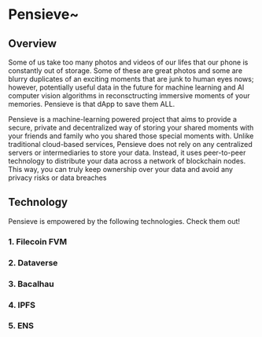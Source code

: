 # Pensieve~
 
## Overview

Some of us take too many photos and videos of our lifes that our phone is constantly out of storage. Some of these are great photos and some are blurry duplicates of an exciting moments that are junk to human eyes nows; however, potentially useful data in the future for machine learning and AI computer vision algorithms in reconsctructing immersive moments of your memories. Pensieve is that dApp to save them ALL. 

Pensieve is a machine-learning powered project that aims to provide a secure, private and decentralized way of storing your shared moments with your friends and family who you shared those special moments with. Unlike traditional cloud-based services, Pensieve does not rely on any centralized servers or intermediaries to store your data. Instead, it uses peer-to-peer technology to distribute your data across a network of blockchain nodes. This way, you can truly keep ownership over your data and avoid any privacy risks or data breaches

## Technology

Pensieve is empowered by the following technologies. Check them out!

### 1. Filecoin FVM
### 2. Dataverse 
### 3. Bacalhau
### 4. IPFS
### 5. ENS